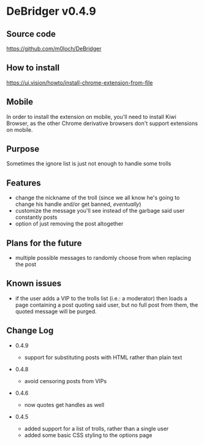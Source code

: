 # DeBridger v0.4.9

## Source code
https://github.com/m0loch/DeBridger

## How to install
https://ui.vision/howto/install-chrome-extension-from-file

## Mobile
In order to install the extension on mobile, you'll need to install Kiwi Browser, as the other Chrome derivative browsers don't support extensions on mobile.

## Purpose
Sometimes the ignore list is just not enough to handle some trolls

## Features
- change the nickname of the troll (since we all know he's going to change his handle and/or get banned, _eventually_)
- customize the message you'll see instead of the garbage said user constantly posts
- option of just removing the post altogether

## Plans for the future
- multiple possible messages to randomly choose from when replacing the post

## Known issues
- if the user adds a VIP to the trolls list (i.e.: a moderator) then loads a page containing a post quoting said user, but no full post from them, the quoted message will be purged.

## Change Log
- 0.4.9
  * support for substituting posts with HTML rather than plain text

- 0.4.8
  * avoid censoring posts from VIPs

- 0.4.6
  * now quotes get handles as well

- 0.4.5
  * added support for a list of trolls, rather than a single user
  * added some basic CSS styling to the options page
